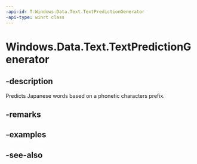 ```yaml
---
-api-id: T:Windows.Data.Text.TextPredictionGenerator
-api-type: winrt class
---
```


<!-- Class syntax.
public class TextPredictionGenerator : Windows.Data.Text.ITextPredictionGenerator
-->

# Windows.Data.Text.TextPredictionGenerator

## -description
Predicts Japanese words based on a phonetic characters prefix.

## -remarks

## -examples

## -see-also
